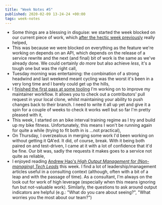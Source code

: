 ```yaml
---
title: "Week Notes #5"
published: 2020-02-09 13-24-24 +00:00
tags: week-notes
---
```


* Some things are a blessing in disguise: we started the week blocked on our
  current piece of work, which [after the hectic week previously][1] really
  helped,
* This was because we were blocked on everything as the feature we're working
  on depends on an API, which depends on the release of a service rewrite and
  the next (and final) bit of work is the same as we've already done. We could
  certainly _do more_ but also achieve _less_, it's a tough one but was the
  right call,
* Tuesday morning was entertaining: the combination of a strong headwind and
  last weekend meant cycling was the worst it's been in a very long time and I
  barely could get up the hills,
* I [finished the first pass at some tooling][2] I'm working on to improve my
  maintainer workflow. It allows you to check out a contributors' pull request
  in your local clone, whilst maintaining your ability to push changes back to
  their branch. I need to write it all up yet and give it a spin for a couple
  of weeks to check it works well but so far I'm pretty pleased with it,
* This week, I started on an bike interval training regime as I try and build
  up my bike fitness. Unfortunately, this means I won't be running again for
  quite a while (trying to fit both in is …not practical),
* On Thursday, I overzealous in merging some work I'd been working on without
  getting it QA'ed. It did, of course, break. With it being both paired on and
  test-driven, I came at it with a lot of confidence that it'd be fine. Our
  bit was, sadly the requests it makes goes to a service not quite as reliable,
* I enjoyed reading
  [Andrew Hao's _High Output Management for (Non-managing) Tech Leads_][3] this
  week. I find a lot of leadership/management articles useful in a consulting
  context (although, often with a bit of a leap and with the passage of
  time). As a consultant, I'm always on the look out for work of high leverage
  (especially when this means ignoring fun but not-valuable work). Similarly,
  the questions to ask around output indicators are helpful (e.g.: "What do
  you care about seeing?", "What worries you the most about our team?")

[1]: https://nickcharlton.net/posts/week-notes-4.html
[2]: https://github.com/nickcharlton/dotfiles/pull/26
[3]: https://www.g9labs.com/2020/01/04/high-output-management-for-non-managing-tech-leads/
